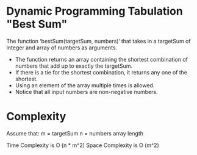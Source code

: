 # Dynamic Programming Tabulation "Best Sum"

The function ‘bestSum(targetSum, numbers)‘ that takes in a
targetSum of Integer and array of numbers as arguments.

* The function returns an array containing the shortest combination of numbers that add up to exactly the targetSum.
* If there is a tie for the shortest combination, it returns any one of the shortest.
* Using an element of the array multiple times is allowed.
* Notice that all input numbers are non-negative numbers.

# Complexity

Assume that:
m = targetSum
n = numbers array length

Time Complexity is O (n * m^2)
Space Complexity is O (m^2)